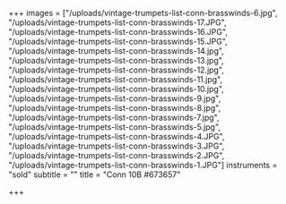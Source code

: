 +++
images = ["/uploads/vintage-trumpets-list-conn-brasswinds-6.jpg", "/uploads/vintage-trumpets-list-conn-brasswinds-17.JPG", "/uploads/vintage-trumpets-list-conn-brasswinds-16.JPG", "/uploads/vintage-trumpets-list-conn-brasswinds-15.JPG", "/uploads/vintage-trumpets-list-conn-brasswinds-14.jpg", "/uploads/vintage-trumpets-list-conn-brasswinds-13.jpg", "/uploads/vintage-trumpets-list-conn-brasswinds-12.jpg", "/uploads/vintage-trumpets-list-conn-brasswinds-11.jpg", "/uploads/vintage-trumpets-list-conn-brasswinds-10.jpg", "/uploads/vintage-trumpets-list-conn-brasswinds-9.jpg", "/uploads/vintage-trumpets-list-conn-brasswinds-8.jpg", "/uploads/vintage-trumpets-list-conn-brasswinds-7.jpg", "/uploads/vintage-trumpets-list-conn-brasswinds-5.jpg", "/uploads/vintage-trumpets-list-conn-brasswinds-4.JPG", "/uploads/vintage-trumpets-list-conn-brasswinds-3.JPG", "/uploads/vintage-trumpets-list-conn-brasswinds-2.JPG", "/uploads/vintage-trumpets-list-conn-brasswinds-1.JPG"]
instruments = "sold"
subtitle = ""
title = "Conn 10B #673657"

+++
